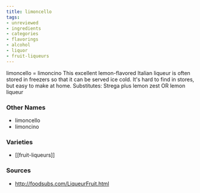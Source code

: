 ```yaml
---
title: limoncello
tags:
- unreviewed
- ingredients
- categories
- flavorings
- alcohol
- liquor
- fruit-liqueurs
---
```

limoncello = limoncino This excellent lemon-flavored Italian liqueur is often stored in freezers so that it can be served ice cold. It's hard to find in stores, but easy to make at home. Substitutes: Strega plus lemon zest OR lemon liqueur

### Other Names

* limoncello
* limoncino

### Varieties

* [[fruit-liqueurs]]

### Sources
* http://foodsubs.com/LiqueurFruit.html
